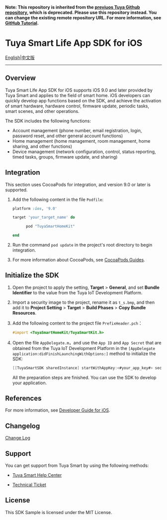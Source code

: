 **Note: This repository is inherited from the [previuos Tuya Github repository](https://github.com/TuyaInc/tuyasmart_home_ios_sdk), which is deprecated. Please use this repository instead. You can change the existing remote repository URL. For more information, see [GitHub Tutorial](https://docs.github.com/en/free-pro-team@latest/github/using-git/changing-a-remotes-url).**

# Tuya Smart Life App SDK for iOS

[English](README.md)|[中文版](README-zh.md)

---

## Overview

Tuya Smart Life App SDK for iOS supports iOS 9.0 and later provided by Tuya Smart and applies to the field of smart home. iOS developers can quickly develop app functions based on the SDK, and achieve the activation of smart hardware, hardware control, firmware update, periodic tasks, smart scenes, and other operations.

The SDK includes the following functions:

- Account management (phone number, email registration, login, password reset, and other general account functions)
- Home management (home management, room management, home sharing, and other functions)
- Device management (network configuration, control, status reporting, timed tasks, groups, firmware update, and sharing)

## Integration

This section uses CocoaPods for integration, and version 9.0 or later is supported.

1. Add the following content in the file `Podfile`:

      ```ruby
      platform :ios, '9.0'

      target 'your_target_name' do

            pod "TuyaSmartHomeKit"

      end
      ```

2. Run the command `pod update` in the project's root directory to begin integration.

3. For more information about CocoaPods, see [CocoaPods Guides](https://guides.cocoapods.org/).

## Initialize the SDK

1. Open the project to apply the setting, **Target** > **General**, and set **Bundle Identifier** to the value from the Tuya IoT Development Platform.
2. Import a security image to the project, rename it as `t_s.bmp`, and then add it to **Project Setting** > **Target** > **Build Phases** > **Copy Bundle Resources**.
3. Add the following content to the project file `PrefixHeader.pch`：

      ```objectivec
      #import <TuyaSmartHomeKit/TuyaSmartKit.h>
      ```

4. Open the file `AppDelegate.m`，and use the `App ID` and `App Secret` that are obtained from the Tuya IoT Development Platform in the `[AppDelegate application:didFinishLaunchingWithOptions:]` method to initialize the SDK:

      ```objectivec
      [[TuyaSmartSDK sharedInstance] startWithAppKey:<#your_app_key#> secretKey:<#your_secret_key#>];
      ```

      All the preparation steps are finished. You can use the SDK to develop your application.

## References

For more information, see [Developer Guide for iOS](https://developer.tuya.com/en/docs/app-development/feature-overview?id=Ka5cgmlybhjk8).


## Changelog

[Change Log](https://developer.tuya.com/en/docs/app-development/changelog?id=Ka5vc933r3qja)


## Support

You can get support from Tuya Smart by using the following methods:

* [Tuya Smart Help Center](https://support.tuya.com/en/help)

* [Technical Ticket](https://service.console.tuya.com)

## License

This SDK Sample is licensed under the MIT License.
